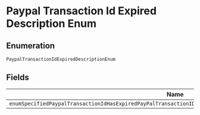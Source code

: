 
# Paypal Transaction Id Expired Description Enum

## Enumeration

`PaypalTransactionIdExpiredDescriptionEnum`

## Fields

| Name |
|  --- |
| `enumSpecifiedPaypalTransactionIdHasExpiredPayPalTransactionIDExpires4YearsAfterTheDateOfTheInitialTransaction` |

